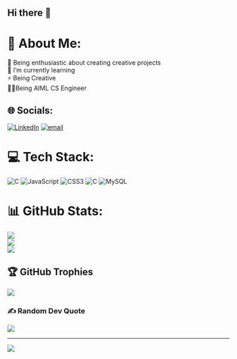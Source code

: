 ## Hi there 👋

# 💫 About Me:
🔭 Being enthusiastic about creating creative projects<br>🌱 I’m currently learning<br>⚡ Being Creative<br>🧑‍🎓Being AIML CS Engineer


## 🌐 Socials:
[![LinkedIn](https://img.shields.io/badge/LinkedIn-%230077B5.svg?logo=linkedin&logoColor=white)](https://linkedin.com/in/parth-chalke07) [![email](https://img.shields.io/badge/Email-D14836?logo=gmail&logoColor=white)](mailto:parthchalkeonline@gmail.com) 

# 💻 Tech Stack:
![C](https://img.shields.io/badge/c-%2300599C.svg?style=for-the-badge&logo=c&logoColor=white) ![JavaScript](https://img.shields.io/badge/javascript-%23323330.svg?style=for-the-badge&logo=javascript&logoColor=%23F7DF1E) ![CSS3](https://img.shields.io/badge/css3-%231572B6.svg?style=for-the-badge&logo=css3&logoColor=white) ![C](https://img.shields.io/badge/c-%2300599C.svg?style=for-the-badge&logo=c&logoColor=white) ![MySQL](https://img.shields.io/badge/mysql-4479A1.svg?style=for-the-badge&logo=mysql&logoColor=white)
# 📊 GitHub Stats:
![](https://github-readme-stats.vercel.app/api?username=Parth-077&theme=dark&hide_border=false&include_all_commits=false&count_private=false)<br/>
![](https://nirzak-streak-stats.vercel.app/?user=Parth-077&theme=dark&hide_border=false)<br/>
![](https://github-readme-stats.vercel.app/api/top-langs/?username=Parth-077&theme=dark&hide_border=false&include_all_commits=false&count_private=false&layout=compact)

## 🏆 GitHub Trophies
![](https://github-profile-trophy.vercel.app/?username=Parth-077&theme=dracula&no-frame=false&no-bg=true&margin-w=4)

### ✍️ Random Dev Quote
![](https://quotes-github-readme.vercel.app/api?type=horizontal&theme=radical)

---
[![](https://visitcount.itsvg.in/api?id=Parth-077&icon=0&color=0)](https://visitcount.itsvg.in)

<!-- Proudly created with GPRM ( https://gprm.itsvg.in ) -->
